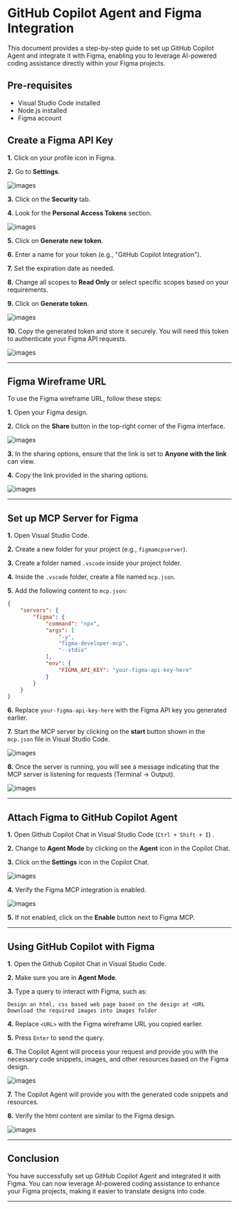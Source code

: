 # **GitHub Copilot Agent and Figma Integration**

This document provides a step-by-step guide to set up GitHub Copilot Agent and integrate it with Figma, enabling you to leverage AI-powered coding assistance directly within your Figma projects.

## **Pre-requisites**

- Visual Studio Code installed
- Node.js installed
- Figma account

## **Create a Figma API Key**

**1.** Click on your profile icon in Figma.

**2.** Go to **Settings**.

![images](../images/ghc-26.png)

**3.** Click on the **Security** tab.

**4.** Look for the **Personal Access Tokens** section.

![images](../images/ghc-27.png)

**5.** Click on **Generate new token**.

**6.** Enter a name for your token (e.g., "GitHub Copilot Integration").

**7.** Set the expiration date as needed.

**8.** Change all scopes to  **Read Only** or select specific scopes based on your requirements.

**9.** Click on **Generate token**.

![images](../images/ghc-28.png)

**10.** Copy the generated token and store it securely. You will need this token to authenticate your Figma API requests.

![images](../images/ghc-29.png)

---

## **Figma Wireframe URL**


To use the Figma wireframe URL, follow these steps:

**1.** Open your Figma design.

**2.** Click on the **Share** button in the top-right corner of the Figma interface.

![images](../images/ghc-34.png)

**3.** In the sharing options, ensure that the link is set to **Anyone with the link** can view.

**4.** Copy the link provided in the sharing options.

![images](../images/ghc-35.png)

---

## **Set up MCP Server for Figma**

**1.** Open Visual Studio Code.

**2.** Create a new folder for your project (e.g., `figmamcpserver`).

**3.** Create a folder named `.vscode` inside your project folder.

**4.** Inside the `.vscode` folder, create a file named `mcp.json`.

**5.** Add the following content to `mcp.json`:

```json
{
    "servers": {
        "figma": {
            "command": "npx",
            "args": [
                "-y",
                "figma-developer-mcp",
                "--stdio"
            ],
            "env": {
                "FIGMA_API_KEY": "your-figma-api-key-here"
            }
        }
    }
}
```

**6.** Replace `your-figma-api-key-here` with the Figma API key you generated earlier.

**7.** Start the MCP server by clicking on the **start** button shown in the `mcp.json` file in Visual Studio Code.

![images](../images/ghc-30.png)

**8.** Once the server is running, you will see a message indicating that the MCP server is listening for requests (Terminal -> Output).

![images](../images/ghc-31.png)

---

## **Attach Figma to GitHub Copilot Agent**

**1.** Open Github Copilot Chat in Visual Studio Code (`Ctrl + Shift + I`) .

**2.** Change to **Agent Mode** by clicking on the **Agent** icon in the Copilot Chat.

**3.** Click on the **Settings** icon in the Copilot Chat.

![images](../images/ghc-32.png)

**4.** Verify the Figma MCP integration is enabled.

![images](../images/ghc-33.png)

**5.** If not enabled, click on the **Enable** button next to Figma MCP.

---

## **Using GitHub Copilot with Figma**

**1.** Open the Github Copilot Chat in Visual Studio Code.

**2.** Make sure you are in **Agent Mode**.

**3.** Type a query to interact with Figma, such as:

```plaintext
Design an html, css based web page based on the design at <URL
Download the required images into images folder
```

**4.** Replace `<URL>` with the Figma wireframe URL you copied earlier.

**5.** Press `Enter` to send the query.

**6.** The Copilot Agent will process your request and provide you with the necessary code snippets, images, and other resources based on the Figma design.

![images](../images/ghc-36.png)

**7.** The Copilot Agent will provide you with the generated code snippets and resources.

**8.** Verify the html content are similar to the Figma design.

![images](../images/ghc-37.png)

---

## **Conclusion**

You have successfully set up GitHub Copilot Agent and integrated it with Figma. You can now leverage AI-powered coding assistance to enhance your Figma projects, making it easier to translate designs into code.

---